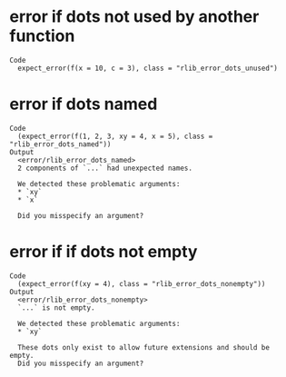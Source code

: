 # error if dots not used by another function

    Code
      expect_error(f(x = 10, c = 3), class = "rlib_error_dots_unused")

# error if dots named

    Code
      (expect_error(f(1, 2, 3, xy = 4, x = 5), class = "rlib_error_dots_named"))
    Output
      <error/rlib_error_dots_named>
      2 components of `...` had unexpected names.
      
      We detected these problematic arguments:
      * `xy`
      * `x`
      
      Did you misspecify an argument?

# error if if dots not empty

    Code
      (expect_error(f(xy = 4), class = "rlib_error_dots_nonempty"))
    Output
      <error/rlib_error_dots_nonempty>
      `...` is not empty.
      
      We detected these problematic arguments:
      * `xy`
      
      These dots only exist to allow future extensions and should be empty.
      Did you misspecify an argument?

